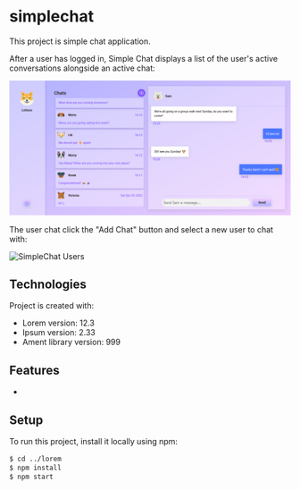 # simplechat

This project is simple chat application.

After a user has logged in, Simple Chat displays a list of the user's active conversations alongside an active chat:

![SimpleChat Chats](./images/simplechat_screenshot1.png)

The user chat click the "Add Chat" button and select a new user to chat with:

![SimpleChat Users](./images/simplechat_screenshot12.png)

## Technologies

Project is created with:

- Lorem version: 12.3
- Ipsum version: 2.33
- Ament library version: 999

## Features

-

## Setup

To run this project, install it locally using npm:

```
$ cd ../lorem
$ npm install
$ npm start
```
